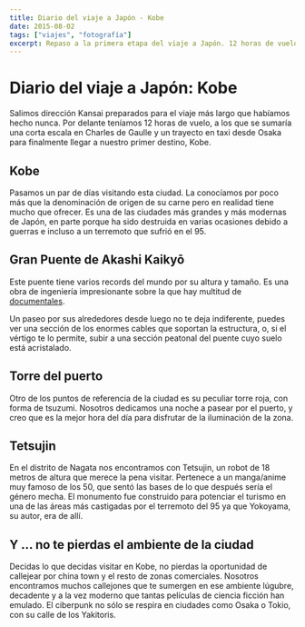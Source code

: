 ```yaml
---
title: Diario del viaje a Japón - Kobe
date: 2015-08-02
tags: ["viajes", "fotografía"]
excerpt: Repaso a la primera etapa del viaje a Japón. 12 horas de vuelo con un trasbordo corto en Charles de Gaulle para llegar finalmente a Osaka, desde donde visitamos Kobe.
---
```


# Diario del viaje a Japón: Kobe

Salimos dirección Kansai preparados para el viaje más largo que habíamos hecho nunca. Por delante teníamos 12 horas de vuelo, a los que se sumaría una corta escala en Charles de Gaulle y un trayecto en taxi desde Osaka para finalmente llegar a nuestro primer destino, Kobe.

<Photo name="aeropuerto_charles_de_gaulle.jpg" alt="Nuestra puerta de embarque en Charles de Gaulle" />

## Kobe

Pasamos un par de días visitando esta ciudad. La conocíamos por poco más que la denominación de origen de su carne pero en realidad tiene mucho que ofrecer. Es una de las ciudades más grandes y más modernas de Japón, en parte porque ha sido destruida en varias ocasiones debido a guerras e incluso a un terremoto que sufrió en el 95.

## Gran Puente de Akashi Kaikyō

Este puente tiene varios records del mundo por su altura y tamaño. Es una obra de ingeniería impresionante sobre la que hay multitud de [documentales](https://www.youtube.com/results?search_query=akashi+Kaikyo).

Un paseo por sus alrededores desde luego no te deja indiferente, puedes ver una sección de los enormes cables que soportan la estructura, o, si el vértigo te lo permite, subir a una sección peatonal del puente cuyo suelo está acristalado.

<div class="flex"><Photo class="w-1/2" name="kobe_akashi_kaikyo_1.jpg" alt="Vista del puente akashi kaikyo desde la costa" /><Photo class="w-1/2" name="kobe_akashi_kaikyo_2.jpg" alt="Vista del puente akashi kaikyo" /></div>

## Torre del puerto

Otro de los puntos de referencia de la ciudad es su peculiar torre roja, con forma de tsuzumi. Nosotros dedicamos una noche a pasear por el puerto, y creo que es la mejor hora del día para disfrutar de la iluminación de la zona.

<Photo name="kobe_puerto.jpg" alt="Imagen nocturna del paseo del puerto con el tsuzumi iluminado" />

## Tetsujin

En el distrito de Nagata nos encontramos con Tetsujin, un robot de 18 metros de altura que merece la pena visitar. Pertenece a un manga/anime muy famoso de los 50, que sentó las bases de lo que después sería el género mecha. El monumento fue construido para potenciar el turismo en una de las áreas más castigadas por el terremoto del 95 ya que Yokoyama, su autor, era de allí.

<Photo name="kobe_tetsujin.jpg" alt="Un japonés anciano pase en bici por delante del Monumento Tetsujin" />

## Y … no te pierdas el ambiente de la ciudad

Decidas lo que decidas visitar en Kobe, no pierdas la oportunidad de callejear por china town y el resto de zonas comerciales. Nosotros encontramos muchos callejones que te sumergen en ese ambiente lúgubre, decadente y a la vez moderno que tantas películas de ciencia ficción han emulado. El ciberpunk no sólo se respira en ciudades como Osaka o Tokio, con su calle de los Yakitoris.

<div class="flex flex-col">
  <Photo class="object-scale-down" name="kobe_1.jpg" alt="" />
  <Photo class="object-scale-down" name="kobe_2.jpg" alt="" />
  <Photo class="object-scale-down" name="kobe_3.jpg" alt="" />
  <Photo class="object-scale-down" name="kobe_4.jpg" alt="" />
  <Photo class="object-scale-down" name="kobe_5.jpg" alt="" />
  <Photo class="object-scale-down" name="kobe_6.jpg" alt="" />
  <Photo class="object-scale-down" name="kobe_7.jpg" alt="" />
</div>
